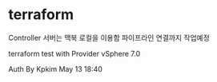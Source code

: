 # terraform
Controller 서버는 맥북 로컬을 이용함
파이프라인 연결까지 작업예정

terraform test 
with Provider 
vSphere 7.0

Auth By Kpkim
May 13 18:40
